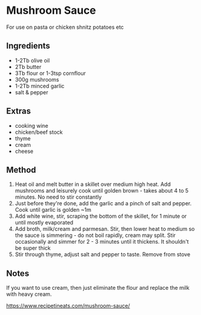 # Mushroom Sauce

For use on pasta or chicken shnitz potatoes etc

## Ingredients

* 1-2Tb olive oil
* 2Tb butter
* 3Tb flour or 1-3tsp cornflour
* 300g mushrooms
* 1-2Tb minced garlic
* salt & pepper


## Extras

* cooking wine
* chicken/beef stock
* thyme
* cream
* cheese


## Method

1. Heat oil and melt butter in a skillet over medium high heat. Add mushrooms and leisurely cook until golden brown - takes about 4 to 5 minutes. No need to stir constantly
2. Just before they're done, add the garlic and a pinch of salt and pepper. Cook until garlic is golden ~1m
3. Add white wine, stir, scraping the bottom of the skillet, for 1 minute or until mostly evaporated
4. Add broth, milk/cream and parmesan. Stir, then lower heat to medium so the sauce is simmering - do not boil rapidly, cream may split. Stir occasionally and simmer for 2 - 3 minutes until it thickens. It shouldn't be super thick
5. Stir through thyme, adjust salt and pepper to taste. Remove from stove


## Notes

If you want to use cream, then just eliminate the flour and replace the milk with heavy cream. 

https://www.recipetineats.com/mushroom-sauce/